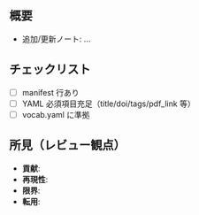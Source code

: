 ## 概要
- 追加/更新ノート: ...

## チェックリスト
- [ ] manifest 行あり
- [ ] YAML 必須項目充足（title/doi/tags/pdf_link 等）
- [ ] vocab.yaml に準拠

## 所見（レビュー観点）
- **貢献**:
- **再現性**:
- **限界**:
- **転用**:
